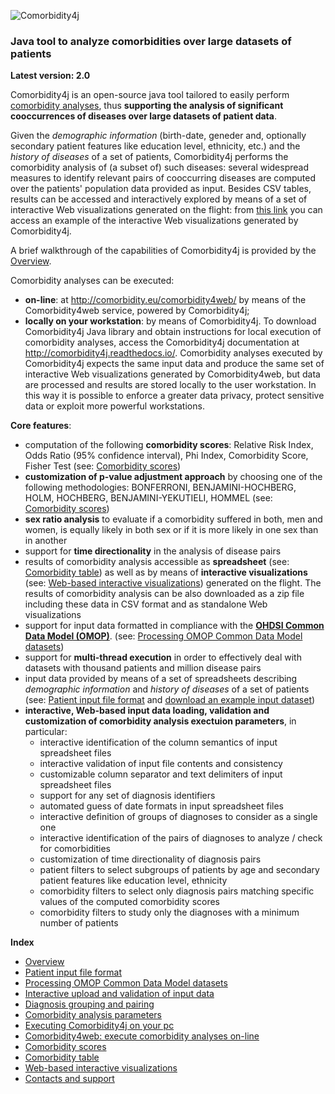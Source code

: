 ![Comorbidity4j](/img/logo.png)
<h3>Java tool to analyze comorbidities over large datasets of patients</h3>

**Latest version: 2.0**
  
Comorbidity4j is an open-source java tool tailored to easily perform <a href="https://en.wikipedia.org/wiki/Comorbidity" target="_blank">comorbidity analyses</a>, thus **supporting the analysis of significant cooccurrences of diseases over large datasets of patient data**.  

Given the *demographic information* (birth-date, geneder and, optionally secondary patient features like education level, ethnicity, etc.) and the *history of diseases* of a set of patients, Comorbidity4j performs the comorbidity analysis of (a subset of) such diseases: several widespread measures to identify relevant pairs of cooccurring diseases are computed over the patients' population data provided as input. Besides CSV tables, results can be accessed and interactively explored by means of a set of interactive Web visualizations generated on the flight: from <a href="http://backingdata.org/comorbidity4j/" target="_blank">this link</a> you can access an example of the interactive Web visualizations generated by Comorbidity4j.  
  
A brief walkthrough of the capabilities of Comorbidity4j is provided by the [Overview](Walkthrough.md).  
  
Comorbidity analyses can be executed:    
  
+ **on-line**: at <a href="http://comorbidity.eu/comorbidity4web/" target="_blank">http://comorbidity.eu/comorbidity4web/</a> by means of the Comorbidity4web service, powered by Comorbidity4j;  
+ **locally on your workstation**: by means of Comorbidity4j. To download Comorbidity4j Java library and obtain instructions for local execution of comorbidity analyses, access the Comorbidity4j documentation at <a href="http://comorbidity4j.readthedocs.io/" target="_blank">http://comorbidity4j.readthedocs.io/</a>. Comorbidity analyses executed by Comorbidity4j expects the same input data and produce the same set of interactive Web visualizations generated by Comorbidity4web, but data are processed and results are stored locally to the user workstation. In this way it is possible to enforce a greater data privacy, protect sensitive data or exploit more powerful workstations.  
  
  
    
**Core features**:    
  
+ computation of the following **comorbidity scores**: Relative Risk Index, Odds Ratio (95% confidence interval), Phi Index, Comorbidity Score, Fisher Test (see: [Comorbidity scores](ComorbidityScoresComputed.md))  
+ **customization of p-value adjustment approach** by choosing one of the following methodologies: BONFERRONI, BENJAMINI-HOCHBERG, HOLM, HOCHBERG, BENJAMINI-YEKUTIELI, HOMMEL (see: [Comorbidity scores](ComorbidityScoresComputed.md))  
+ **sex ratio analysis** to evaluate if a comorbidity suffered in both, men and women, is equally likely in both sex or if it is more likely in one sex than in another  
+ support for **time directionality** in the analysis of disease pairs  
+ results of comorbidity analysis accessible as **spreadsheet** (see: [Comorbidity table](ComorbidityTable.md)) as well as by means of **interactive visualizations** (see: [Web-based interactive visualizations](InteractiveVisualizations.md)) generated on the flight. The results of comorbidity analysis can be also downloaded as a zip file including these data in CSV format and as standalone Web visualizations   
+ support for input data formatted in compliance with the <a href="https://github.com/OHDSI/CommonDataModel/wiki" target="_blank">**OHDSI Common Data Model (OMOP)**</a>. (see: [Processing OMOP Common Data Model datasets](InputFileFormatOMOP.md))  
+ support for **multi-thread execution** in order to effectively deal with datasets with thousand patients and million disease pairs  
+ input data provided by means of a set of spreadsheets describing *demographic information* and *history of diseases* of a set of patients (see: [Patient input file format](InputFileFormat.md) and <a href="https://github.com/fra82/comorbidity4j/raw/master/example/input/comorbidity4j_example_dataset.tar.gz" target="_blank">download an example input dataset</a>)  
+ **interactive, Web-based input data loading, validation and customization of comorbidity analysis exectuion parameters**, in particular:  
    - interactive identification of the column semantics of input spreadsheet files  
    - interactive validation of input file contents and consistency  
    - customizable column separator and text delimiters of input spreadsheet files  
    - support for any set of diagnosis identifiers
    - automated guess of date formats in input spreadsheet files  
    - interactive definition of groups of diagnoses to consider as a single one     
    - interactive identification of the pairs of diagnoses to analyze / check for comorbidities  
    - customization of time directionality of diagnosis pairs  
    - patient filters to select subgroups of patients by age and secondary patient features like education level, ethnicity  
    - comorbidity filters to select only diagnosis pairs matching specific values of the computed comorbidity scores  
    - comorbidity filters to study only the diagnoses with a minimum number of patients  
  
  
  
**Index**    
  
* [Overview](Walkthrough.md)    
* [Patient input file format](InputFileFormat.md)    
* [Processing OMOP Common Data Model datasets](InputFileFormatOMOP.md)    
* [Interactive upload and validation of input data](InteractiveInputDataUploadAndValidation.md)    
* [Diagnosis grouping and pairing](DiagnosisGroupingAndPairing.md)  
* [Comorbidity analysis parameters](ComorbidityAnalysisParametersConfig.md)  
* [Executing Comorbidity4j on your pc](LocalExecution.md)  
* [Comorbidity4web: execute comorbidity analyses on-line](OnlineExecution.md)    
* [Comorbidity scores](ComorbidityScoresComputed.md)  
* [Comorbidity table](ComorbidityTable.md)  
* [Web-based interactive visualizations](InteractiveVisualizations.md)  
* [Contacts and support](Contacts.md)  
  
